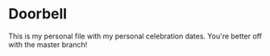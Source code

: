 # Doorbell
This is my personal file with my personal celebration dates. You're better off with the master branch!